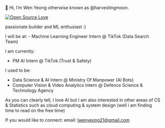 👋 Hi, I’m Wen Yeong otherwise known as @harvestingmoon.

[![Open Source Love](https://badges.frapsoft.com/os/v3/open-source.png?v=103)](https://github.com/ellerbrock/open-source-badges/)


passionate builder and ML enthusiast :) 

I will be at: - Machine Learning Engineer Intern @ TikTok (Data Search Team)
  
I am currently: 
- PM AI Intern @ TikTok (Trust & Safety)

I used to be: 
- Data Science & AI Intern @ Ministry Of Manpower (AI Bots)
- Computer Vision & Video Analytics Intern @ Defence Science & Technology Agency

As you can clearly tell, I love AI but I am also interested in other areas of CS & Statistics such as cloud computing & system design (well i am finding time to read on the free time)

If you would like to connect:
email: lwenyeong21@gmail.com 

